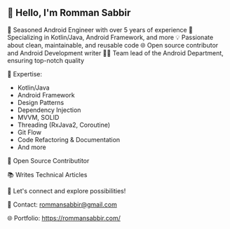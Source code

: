 ## 👋 Hello, I'm Romman Sabbir

🚀 Seasoned Android Engineer with over 5 years of experience
📱 Specializing in Kotlin/Java, Android Framework, and more
💡 Passionate about clean, maintainable, and reusable code
🌐 Open source contributor and Android Development writer
👨‍💼 Team lead of the Android Department, ensuring top-notch quality

🔧 Expertise:
- Kotlin/Java
- Android Framework
- Design Patterns
- Dependency Injection
- MVVM, SOLID
- Threading (RxJava2, Coroutine)
- Git Flow
- Code Refactoring & Documentation
- And more

🌟 Open Source Contributitor

📚 Writes Technical Articles

🤝 Let's connect and explore possibilities!

📧 Contact: rommansabbir@gmail.com

🌐 Portfolio: https://rommansabbir.com/
